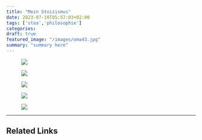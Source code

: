 ```yaml
---
title: "Mein Stoizismus"
date: 2023-07-10T05:57:03+02:00
tags: ['stoa','philosophie']
categories:
draft: true
featured_image: "/images/oma43.jpg"
summary: "summary here"
---
```


<figure>
    <img class="zoom" src="/images/oma.jpg" style="max-width: 300px;">
</figure>

<figure>
    <img class="zoom" src="/images/marcaurel.gif" style="max-width: 300px;">
</figure>


<figure>
    <img class="zoom" src="/images/meditations.jpg" style="max-width: 300px;">
</figure>


<figure>
    <img class="zoom" src="/images/marcaurel9.png" style="max-width: 200px;">
</figure>


<figure>
    <img class="zoom" src="/images/marcaurel01.png" style="max-width: 200px;">
</figure>



---

## Related Links
